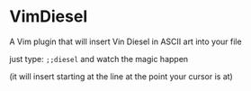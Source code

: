 VimDiesel
=========

A Vim plugin that will insert Vin Diesel in ASCII art into your file


just type: `;;diesel` and watch the magic happen 

(it will insert starting at the line at the point your cursor is at)
